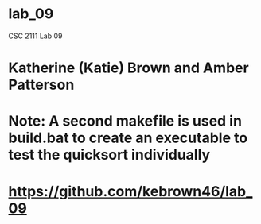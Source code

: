 # lab_09
CSC 2111 Lab 09
# Katherine (Katie) Brown and Amber Patterson
# Note: A second makefile is used in build.bat to create an executable to test the quicksort individually
# https://github.com/kebrown46/lab_09

